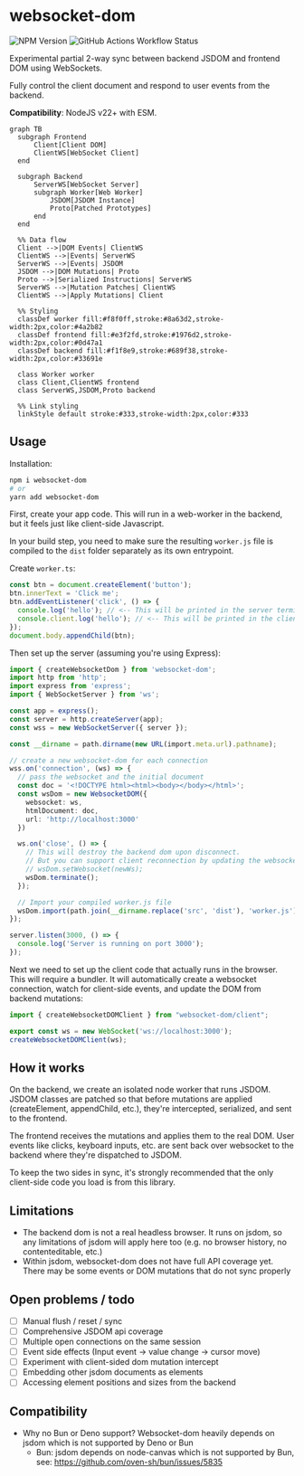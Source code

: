 # websocket-dom

![NPM Version](https://img.shields.io/npm/v/websocket-dom) ![GitHub Actions Workflow Status](https://img.shields.io/github/actions/workflow/status/patrickjm/websocket-dom/.github%2Fworkflows%2Frun-tests.yml?branch=main&label=Automated%20tests)


Experimental partial 2-way sync between backend JSDOM and frontend DOM using WebSockets.

Fully control the client document and respond to user events from the backend.

**Compatibility**: NodeJS v22+ with ESM.

```mermaid
graph TB
  subgraph Frontend
      Client[Client DOM]
      ClientWS[WebSocket Client]
  end

  subgraph Backend
      ServerWS[WebSocket Server]
      subgraph Worker[Web Worker]
          JSDOM[JSDOM Instance]
          Proto[Patched Prototypes]
      end
  end

  %% Data flow
  Client -->|DOM Events| ClientWS
  ClientWS -->|Events| ServerWS
  ServerWS -->|Events| JSDOM
  JSDOM -->|DOM Mutations| Proto
  Proto -->|Serialized Instructions| ServerWS
  ServerWS -->|Mutation Patches| ClientWS
  ClientWS -->|Apply Mutations| Client

  %% Styling
  classDef worker fill:#f8f0ff,stroke:#8a63d2,stroke-width:2px,color:#4a2b82
  classDef frontend fill:#e3f2fd,stroke:#1976d2,stroke-width:2px,color:#0d47a1
  classDef backend fill:#f1f8e9,stroke:#689f38,stroke-width:2px,color:#33691e
  
  class Worker worker
  class Client,ClientWS frontend
  class ServerWS,JSDOM,Proto backend

  %% Link styling
  linkStyle default stroke:#333,stroke-width:2px,color:#333
```

## Usage

Installation:
```bash
npm i websocket-dom
# or
yarn add websocket-dom
```

First, create your app code. This will run in a web-worker in the backend, but it feels just like client-side Javascript. 

In your build step, you need to make sure the resulting `worker.js` file is compiled to the `dist` folder separately as its own entrypoint.

Create `worker.ts`:

```ts
const btn = document.createElement('button');
btn.innerText = 'Click me';
btn.addEventListener('click', () => {
  console.log('hello'); // <-- This will be printed in the server terminal
  console.client.log('hello'); // <-- This will be printed in the client terminal
});
document.body.appendChild(btn);
```

Then set up the server (assuming you're using Express):

```ts
import { createWebsocketDom } from 'websocket-dom';
import http from 'http';
import express from 'express';
import { WebSocketServer } from 'ws';

const app = express();
const server = http.createServer(app);
const wss = new WebSocketServer({ server });

const __dirname = path.dirname(new URL(import.meta.url).pathname);

// create a new websocket-dom for each connection
wss.on('connection', (ws) => {
  // pass the websocket and the initial document
  const doc = '<!DOCTYPE html><html><body></body></html>';
  const wsDom = new WebsocketDOM({
    websocket: ws,
    htmlDocument: doc,
    url: 'http://localhost:3000'
  })

  ws.on('close', () => {
    // This will destroy the backend dom upon disconnect.
    // But you can support client reconnection by updating the websocket connection:
    // wsDom.setWebsocket(newWs);
    wsDom.terminate();
  });

  // Import your compiled worker.js file
  wsDom.import(path.join(__dirname.replace('src', 'dist'), 'worker.js'));
});

server.listen(3000, () => {
  console.log('Server is running on port 3000');
});
```

Next we need to set up the client code that actually runs in the browser. This will require a bundler. It will automatically create a websocket connection, watch for client-side events, and update the DOM from backend mutations:

```ts
import { createWebsocketDOMClient } from "websocket-dom/client";

export const ws = new WebSocket('ws://localhost:3000');
createWebsocketDOMClient(ws);
```

## How it works

On the backend, we create an isolated node worker that runs JSDOM. JSDOM classes are patched so that before mutations are applied (createElement, appendChild, etc.), they're intercepted, serialized, and sent to the frontend.

The frontend receives the mutations and applies them to the real DOM. User events like clicks, keyboard inputs, etc. are sent back over websocket to the backend where they're dispatched to JSDOM.

To keep the two sides in sync, it's strongly recommended that the only client-side code you load is from this library.

## Limitations

- The backend dom is not a real headless browser. It runs on jsdom, so any limitations of jsdom will apply here too (e.g. no browser history, no contenteditable, etc.)
- Within jsdom, websocket-dom does not have full API coverage yet. There may be some events or DOM mutations that do not sync properly

## Open problems / todo
- [ ] Manual flush / reset / sync
- [ ] Comprehensive JSDOM api coverage
- [ ] Multiple open connections on the same session
- [ ] Event side effects (Input event -> value change -> cursor move)
- [ ] Experiment with client-sided dom mutation intercept
- [ ] Embedding other jsdom documents as elements
- [ ] Accessing element positions and sizes from the backend

## Compatibility

- Why no Bun or Deno support? Websocket-dom heavily depends on jsdom which is not supported by Deno or Bun
    - Bun: jsdom depends on node-canvas which is not supported by Bun, see: https://github.com/oven-sh/bun/issues/5835